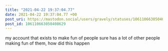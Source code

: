 ```yaml
---
title: "2021-04-22 19:37:04.77"
date: 2021-04-22 19:37:04.77 +00
post_uri: https://mastodon.social/users/gravely/statuses/106110663050408629
post_id: 106110663050408629
---
```

my account that exists to make fun of people sure has a lot of other people making fun of them, how did this happen


